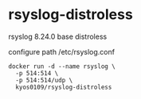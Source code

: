 # rsyslog-distroless
rsyslog 8.24.0 base distroless

configure path /etc/rsyslog.conf

```
docker run -d --name rsyslog \
  -p 514:514 \
  -p 514:514/udp \
  kyos0109/rsyslog-distroless
```
